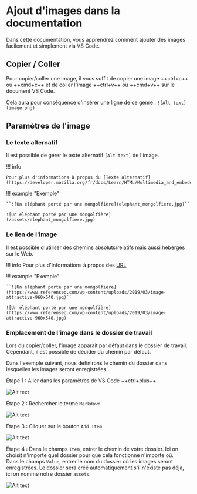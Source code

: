 # Ajout d'images dans la documentation

Dans cette documentation, vous apprendrez comment ajouter des images facilement et simplement via VS Code.

## Copier / Coller

Pour copier/coller une image, il vous suffit de copier une image ++ctrl+c++ ou ++cmd+c++ et de coller l'image ++ctrl+v++ ou ++cmd+v++ sur le document VS Code.

Cela aura pour conséquence d'insérer une ligne de ce genre : `![Alt text](image.png)`

## Paramètres de l'image

### Le texte alternatif

Il est possible de gérer le texte alternatif `[Alt text]` de l'image.

!!! info

    Pour plus d'informations à propos du [Texte alternatif](https://developer.mozilla.org/fr/docs/Learn/HTML/Multimedia_and_embedding/Images_in_HTML#texte_alternatif).

!!! example "Exemple"

    ``![Un éléphant porté par une mongolfière](elephant_mongolfiere.jpg)``

    ![Un éléphant porté par une mongolfière](/assets/elephant_mongolfiere.jpg)

### Le lien de l'image

Il est possible d'utiliser des chemins absoluts/relatifs mais aussi hébergés sur le Web.

!!! info
Pour plus d'informations à propos des [URL](https://developer.mozilla.org/fr/docs/Learn/Common_questions/Web_mechanics/What_is_a_URL)

!!! example "Exemple"

    ``![Un éléphant porté par une mongolfière](https://www.referenseo.com/wp-content/uploads/2019/03/image-attractive-960x540.jpg)``

    ![Un éléphant porté par une mongolfière](https://www.referenseo.com/wp-content/uploads/2019/03/image-attractive-960x540.jpg)

### Emplacement de l'image dans le dossier de travail

Lors du copier/coller, l'image apparait par défaut dans le dossier de travail. Cependant, il est possible de décider du chemin par défaut.

Dans l'exemple suivant, nous définirons le chemin du dossier dans lesquelles les images seront enregistrées.

Étape 1 : Aller dans les paramètres de VS Code ++ctrl+plus++

![Alt text](/assets/step1-ajout-image.png)

Étape 2 : Rechercher le terme `Markdown`

![Alt text](/assets/step2-ajout-image.png)

Étape 3 : Cliquer sur le bouton `Add Item`

![Alt text](/assets/step3-ajout-image.png)

Étape 4 : Dans le champs `Item`, entrer le chemin de votre dossier. Ici on choisit n'importe quel dossier pour que cela fonctionne n'importe où.  
Dans le champs `Value`, entrer le nom du dossier où les images seront enregistrées. Le dossier sera créé automatiquement s'il n'existe pas déjà, ici on nomme notre dossier `assets`.

![Alt text](/assets/step4-ajout-image.png)
